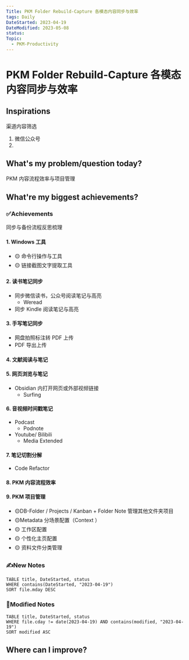 ```yaml
---
Title: PKM Folder Rebuild-Capture 各模态内容同步与效率
tags: Daily
DateStarted: 2023-04-19
DateModified: 2023-05-08
status:
Topic:
  - PKM-Productivity
---
```


# PKM Folder Rebuild-Capture 各模态内容同步与效率

## Inspirations

渠道内容筛选

1. 微信公众号
2.

## What's my problem/question today?

PKM 内容流程效率与项目管理

## What're my biggest achievements?

### ✅Achievements

同步与备份流程反思梳理

#### 1. Windows 工具

- 🟡 命令行操作与工具
- 🟡 链接截图文字提取工具

#### 2. 读书笔记同步

- 同步微信读书，公众号阅读笔记与高亮
  - Weread
- 同步 Kindle 阅读笔记与高亮

#### 3. 手写笔记同步

- 网盘拍照标注转 PDF 上传
- PDF 导出上传

#### 4. 文献阅读与笔记

#### 5. 网页浏览与笔记

- Obsidian 内打开网页或外部视频链接
  - Surfing

#### 6. 音视频时间戳笔记

- Podcast
  - Podnote
- Youtube/ Bilibili
  - Media Extended

#### 7. 笔记切割分解

- Code Refactor

#### 8. PKM 内容流程效率

#### 9. PKM 项目管理

- 🟡DB-Folder / Projects / Kanban + Folder Note 管理其他文件夹项目
- 🟡Metadata 分场景配置（Context ）
- 🟡 工作区配置
- 🟡 个性化主页配置
- 🟡 资料文件分类管理

### ✍️New Notes

```dataview
TABLE title, DateStarted, status
WHERE contains(DateStarted, "2023-04-19")
SORT file.mday DESC
```

### 📝Modified Notes

```dataview
TABLE title, DateStarted, status
WHERE file.cday != date(2023-04-19) AND contains(modified, "2023-04-19")
SORT modified ASC
```

## Where can I improve?
